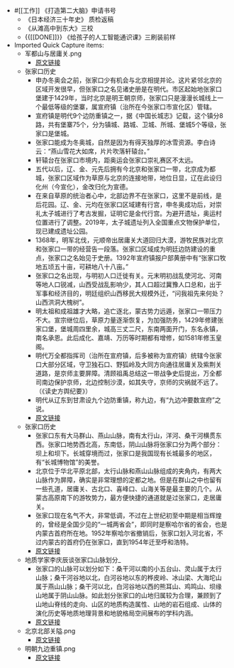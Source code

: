 - #[[工作]]  《打造第二大脑》申请书号
    - 《日本经济三十年史》 质检返稿
    - 《从滩高中到东大》三校
    - {{[[DONE]]}} 《给孩子的人工智能通识课》三刷装前样
- Imported Quick Capture items:
    - 军都山与居庸关.png 
        - [原文链接](https://img.bjtitle.com/business/upload/image/2021/08/15/1628957115690820.png)
    - 张家口历史
        - 申办冬奥会之前，张家口少有机会与北京相提并论。这片紧邻北京的区域开发很早，但张家口之名见诸史册是在明代。市区起始地张家口堡建于1429年，当时北京是明王朝京师，张家口只是漫漫长城线上一个最低等级的堡寨，属宣府镇（治所在今张家口市宣化区）管辖。
        - 宣府镇是明代9个边防重镇之一，据《中国长城志》记载，这个镇分8路，共有堡寨75个，分为镇城、路城、卫城、所城、堡城5个等级，张家口是堡城。
        - 张家口能成为冬奥城，自然是因为有得天独厚的冰雪资源。李白诗云：“燕山雪花大如席，片片吹落轩辕台。”
        - 轩辕台在张家口市境内，距奥运会张家口崇礼赛区不太远。
        - 五代以后，辽、金、元先后拥有今北京和张家口一带，北京成为都城，张家口区域作为草原与北京的连接地带，地位日显，辽在此设归化州（今宣化），金改归化为宣德。
        - 在来自草原的统治者心中，北部边界不在张家口，这里不是前线，是后花园。辽、金、元均在张家口区域建有行宫，申冬奥成功后，对崇礼太子城进行了考古发掘，证明它是金代行宫。为避开遗址，奥运村位置进行了调整。2019年，太子城遗址列入全国重点文物保护单位，现已建成遗址公园。
        - 1368年，明军北伐，元顺帝出居庸关大道回归大漠，游牧民族对北京和张家口一带的经营告一段落。张家口区域成为明廷边防建设的重点，张家口之名始见于史册。1392年宣府镇报户部黄册中有“张家口牧地五顷五十亩，可耕地八十八亩。”
        - 张家口之名出现，与明初人口迁徙有关。元末明初战乱使河北、河南等地人口锐减，山西受战乱影响少，其人口超过冀豫人口总和，出于军事和经济目的，明廷组织山西移民大规模外迁，“问我祖先来何处？山西洪洞大槐树”。
        - 明太祖和成祖雄才大略，追亡逐北，蒙古势力远遁，张家口一带压力不大。宣宗继位后，草原力量逐渐恢复，为加强防务，1429年修建张家口堡，堡城周四里余，城高三丈二尺，东南两面开门，东名永镇，南名承恩。此后成化、嘉靖、万历等时期都有增修，如1581年修玉皇阁。
        - 明代万全都指挥司（治所在宣府镇，后多被称为宣府镇）统辖今张家口大部分区域，守卫独石口、野狐岭及大同方向通往居庸关及紫荆关道路，是京师主要屏障。清顾祖禹总结这一带战争史后提出，万全都司南边保护京师，北边控制沙漠，如其失守，京师的灾祸就不远了。（《读史方舆纪要》）
        - 明代从辽东到甘肃设九个边防重镇，称九边，有“九边冲要数宣府”之说。
        - [原文链接](https://app.bjtitle.com/8816/newshow.php?newsid=6098830&typeid=5&uid=1&did=&mood=)
    - 张家口历史
        - 张家口东有大马群山、燕山山脉，南有太行山，洋河、桑干河横贯东西。张家口地势西北高，东南低，阴山山脉将张家口分为两个部分：坝上和坝下。长城穿境而过，张家口是我国现有长城最多的地区，有“长城博物馆”的美誉。
        - 北京位于华北平原北部，太行山脉和燕山山脉组成的夹角内，有两大山脉作为屏障，确实是非常理想的定都之地。但是在群山之中也留有一些孔道，居庸关、古北口、喜峰口、山海关等是最主要的几个。从蒙古高原南下的游牧势力，最方便快捷的通道就是过张家口，走居庸关。
        - 张家口现在名气不大，非常低调，不过在上世纪初至中期是相当辉煌的，曾经是全国少见的“一城两省会”，即同时是察哈尔省的省会，也是内蒙古首府所在地。1952年察哈尔省撤销后，张家口划入河北省，不过内蒙古的首府仍在张家口，直到1954年迁至呼和浩特。
        - [原文链接](https://app.bjtitle.com/8816/newshow.php?newsid=5969540&typeid=99&uid=1&did=&mood=)
    - 地质学家李庆辰谈张家口山脉划分_
        - 张家口的山脉可以划分如下：桑干河以南的小五台山、灵山属于太行山脉；桑干河谷地以北，白河谷地以东的桦皮岭、冰山梁、大海坨山属于燕山山脉；桑干河以北，白河谷地以西的熊耳山、鸡鸣山、坝缘山地属于阴山山脉。如此划分张家口的山地归属较为合理，兼顾到了山地山脊线的走向、山区的地质构造属性、山地的岩石组成、山体的演化历史等地质地理背景和地貌格局空间展布的学科内涵。
        - [原文链接](https://www.sohu.com/a/538324606_121124744)
    - 北京北部关隘.png 
        - [原文链接](https://img.bjtitle.com/business/upload/image/2021/08/15/1628957084452781.png)
    - 明朝九边重镇.png
        - [原文链接](https://img.bjtitle.com/business/upload/image/2021/08/15/1628957066183355.png)
